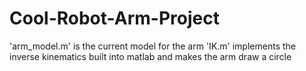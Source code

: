 # Cool-Robot-Arm-Project
'arm_model.m' is the current model for the arm
'IK.m' implements the inverse kinematics built into matlab and makes the arm draw a circle
